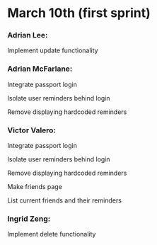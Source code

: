 # March 10th (first sprint)
### Adrian Lee:
  Implement update functionality

### Adrian McFarlane:
  Integrate passport login
  
  Isolate user reminders behind login
  
  Remove displaying hardcoded reminders
  

### Victor Valero:
  Integrate passport login
  
  Isolate user reminders behind login
  
  Remove displaying hardcoded reminders
  
  Make friends page
  
  List current friends and their reminders

### Ingrid Zeng:
  Implement delete functionality
  
